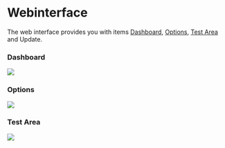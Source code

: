 # Webinterface 
The web interface provides you with items [Dashboard](#webinterface), [Options](#webinterface), [Test Area](#test-area) and Update.

### Dashboard
![](/webinterface_main.png)
### Options
![](/webinterface_config.png)
### Test Area
![](/webinterface_test.png)